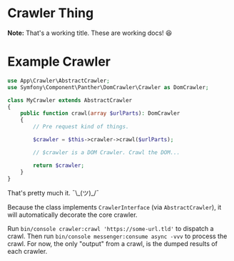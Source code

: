 # Crawler Thing

**Note:** That's a working title. These are working docs! :laughing: 

# Example Crawler
```php
use App\Crawler\AbstractCrawler;
use Symfony\Component\Panther\DomCrawler\Crawler as DomCrawler;

class MyCrawler extends AbstractCrawler
{
    public function crawl(array $urlParts): DomCrawler
    {
        // Pre request kind of things.

        $crawler = $this->crawler->crawl($urlParts);

        // $crawler is a DOM Crawler. Crawl the DOM...

        return $crawler;
    }
}
```

That's pretty much it. ¯\\\_(ツ)_/¯

Because the class implements `CrawlerInterface` (via `AbstractCrawler`),
it will automatically decorate the core crawler.

Run `bin/console crawler:crawl 'https://some-url.tld'` to dispatch
a crawl. Then run `bin/console messenger:consume async -vvv` to
process the crawl. For now, the only "output" from a crawl, is the
dumped results of each crawler.



